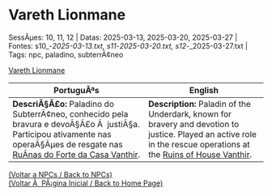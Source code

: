 ﻿
# Vareth Lionmane

SessÃµes: 10, 11, 12 | Datas: 2025-03-13, 2025-03-20, 2025-03-27 | Fontes: s10_-_2025-03-13.txt, s11_-_2025-03-20.txt, s12_-_2025-03-27.txt | Tags: npc, paladino, subterrÃ¢neo

[Vareth Lionmane](vareth_lionmane.png)

| PortuguÃªs | English |
|-----------|---------|
| **DescriÃ§Ã£o:** Paladino do SubterrÃ¢neo, conhecido pela bravura e devoÃ§Ã£o Ã  justiÃ§a. Participou ativamente nas operaÃ§Ãµes de resgate nas [RuÃ­nas do Forte da Casa Vanthir](ruinas_do_forte_da_casa_vanthir.md). | **Description:** Paladin of the Underdark, known for bravery and devotion to justice. Played an active role in the rescue operations at the [Ruins of House Vanthir](ruinas_do_forte_da_casa_vanthir.md). |

[(Voltar a NPCs / Back to NPCs)](npcs_list.md)  
[(Voltar Ã  PÃ¡gina Inicial / Back to Home Page)](../../home.md)


























